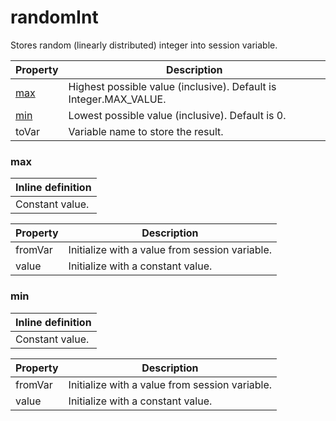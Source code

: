# randomInt

Stores random (linearly distributed) integer into session variable. 

| Property | Description |
| ------- | -------- |
| [max](#max) | Highest possible value (inclusive). Default is Integer.MAX_VALUE.  |
| [min](#min) | Lowest possible value (inclusive). Default is 0.  |
| toVar | Variable name to store the result.  |

### <a id="max"></a>max


| Inline definition |
| -------- |
| Constant value. |

| Property | Description |
| ------- | -------- |
| fromVar | Initialize with a value from session variable.  |
| value | Initialize with a constant value.  |

### <a id="min"></a>min


| Inline definition |
| -------- |
| Constant value. |

| Property | Description |
| ------- | -------- |
| fromVar | Initialize with a value from session variable.  |
| value | Initialize with a constant value.  |

